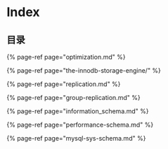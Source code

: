 # Index

## 目录

{% page-ref page="optimization.md" %}

{% page-ref page="the-innodb-storage-engine/" %}

{% page-ref page="replication.md" %}

{% page-ref page="group-replication.md" %}

{% page-ref page="information\_schema.md" %}

{% page-ref page="performance-schema.md" %}

{% page-ref page="mysql-sys-schema.md" %}

